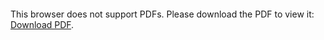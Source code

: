 <object data="christ-in-song/CIS1908pdfs/653.pdf" type="application/pdf" width="100%" height="1024px">
    <embed src="christ-in-song/CIS1908pdfs/653.pdf">
        <p>This browser does not support PDFs. Please download the PDF to view it: <a href="christ-in-song/CIS1908pdfs/653.pdf">Download PDF</a>.</p>
    </embed>
</object>
